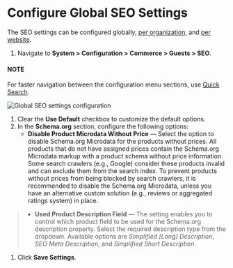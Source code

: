 <a id="sys-conf-commerce-guest-seo-global"></a>

# Configure Global SEO Settings

The SEO settings can be configured globally, [per organization](../../../user-management/organizations/org-configuration/commerce/guests/organization-seo.md#sys-conf-commerce-guest-seo-org), and [per website](../../../websites/web-configuration/commerce/guests/website-seo.md#sys-conf-commerce-guest-seo-website).

1. Navigate to **System > Configuration > Commerce > Guests > SEO**.

#### NOTE
For faster navigation between the configuration menu sections, use [Quick Search](../../quick-search.md#user-guide-system-configuration-quick-search).

![Global SEO settings configuration](user/img/system/config_commerce/seo/global-seo-settings.png)
1. Clear the **Use Default** checkbox to customize the default options.
2. In the **Schema.org** section, configure the following options:
   * **Disable Product Microdata Without Price** — Select the option to disable Schema.org Microdata for the products without prices. All products that do not have assigned prices contain the Schema.org Microdata markup with a product schema without price information. Some search crawlers (e.g., Google) consider these products invalid and can exclude them from the search index. To prevent products without prices from being blocked by search crawlers, it is recommended to disable the Schema.org Microdata, unless you have an alternative custom solution (e.g., reviews or aggregated ratings system) in place.

> * **Used Product Description Field** — The setting enables you to control which product field to be used for the Schema.org description property. Select the required description type from the dropdown. Available options are *Simplified [Long] Description*, *SEO Meta Description*, and *Simplified Short Description*.
1. Click **Save Settings**.

<!-- fa-bars = fa-navicon -->
<!-- Ic Tiles is used as Set As Default in saved views, and as tiles in display layout options -->
<!-- IcPencil refers to Rename in Commerce and Inline Editing in CRM -->
<!-- Check mark in the square. -->
<!-- SortDesc is also used as drop-down arrow -->
